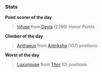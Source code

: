 

### Stats

**Point scorer of the day**
>[Infuse](/#/character/Deyla/708226) from [Deyla](/#/ranking/Deyla)  (2299) Honor Points


**Climber of the day**
>[Anthaeus](/#/character/Antriksha/179386) from [Antriksha](/#/ranking/Antriksha)  (107) positions


**Worst of the day**
>[Luxuriouse](/#/character/Thor/1225673) from [Thor](/#/ranking/Thor)  (0) positions


